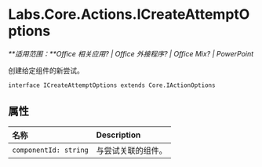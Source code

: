
# <a name="labs.core.actions.icreateattemptoptions"></a>Labs.Core.Actions.ICreateAttemptOptions

 _**适用范围：**Office 相关应用? | Office 外接程序? | Office Mix? | PowerPoint_

创建给定组件的新尝试。

```
interface ICreateAttemptOptions extends Core.IActionOptions
```


## <a name="properties"></a>属性


|**名称**|**Description**|
|:-----|:-----|
| `componentId: string`|与尝试关联的组件。|
